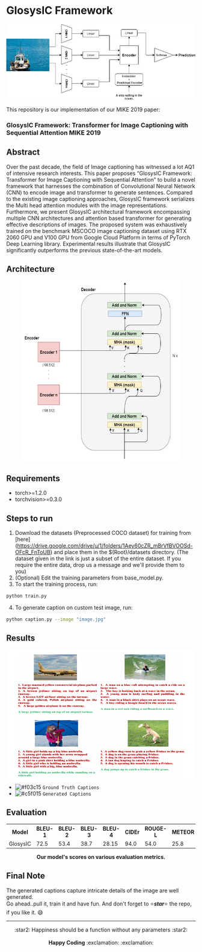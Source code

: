# GlosysIC Framework
<p align="center">
  <img src="images/MIKE_GlosysIC_Architecture.jpg">
</p>

This repository is our implementation of our MIKE 2019 paper: <br>
### GlosysIC Framework: Transformer for Image Captioning with Sequential Attention MIKE 2019

## Abstract
Over the past decade, the field of Image captioning has witnessed a lot AQ1
of intensive research interests. This paper proposes “GlosysIC Framework: Transformer for Image Captioning with Sequential Attention” to build a novel framework that harnesses the combination of Convolutional Neural Network (CNN) to
encode image and transformer to generate sentences. Compared to the existing
image captioning approaches, GlosysIC framework serializes the Multi head attention modules with the image representations. Furthermore, we present GlosysIC
architectural framework encompassing multiple CNN architectures and attention
based transformer for generating effective descriptions of images. The proposed
system was exhaustively trained on the benchmark MSCOCO image captioning
dataset using RTX 2060 GPU and V100 GPU from Google Cloud Platform in terms
of PyTorch Deep Learning library. Experimental results illustrate that GlosysIC
significantly outperforms the previous state-of-the-art models.

## Architecture
<p align="center">
  <img width=420 height=480 src="images/GlosysIC_Transformer_Architecture.jpg">
</p>

## Requirements
* torch>=1.2.0 <br>
* torchvision>=0.3.0 <br>

## Steps to run
1. Download the datasets (Preprocessed COCO dataset) for training from [here] (https://drive.google.com/drive/u/1/folders/1Aey60cZR_mBrVfBVOOSd-OFcR_FnToUB) and place them in the $(Root)/datasets directory. (The dataset given in the link is just a subset of the entire dataset. If you require the entire data, drop us a message and we'll provide them to you) <br>
2. (Optional) Edit the training parameters from base_model.py.
3. To start the training process, run:
```.bash
python train.py
```
4. To generate caption on custom test image, run:
```.bash
python caption.py --image "image.jpg"
```

## Results
  <img align='center' src="images/Evaluation_GlosysIC.jpg">

- ![#f03c15](https://imgrp2.xiaolee.net/i/aHR0cHM6Ly9wbGFjZWhvbGQuaXQvMTUvZjAzYzE1LzAwMDAwMD90ZXh0PSs=.jpg) `Ground Truth Captions` 
- ![#c5f015](https://imgrp2.xiaolee.net/i/aHR0cHM6Ly9wbGFjZWhvbGQuaXQvMTUvYzVmMDE1LzAwMDAwMD90ZXh0PSs=.jpg) `Generated Captions`

## Evaluation
<table align='center'>
  <tr>
    <th>Model</th>
    <th>BLEU-1</th>
    <th>BLEU-2</th>
    <th>BLEU-3</th>
    <th>BLEU-4</th>
    <th>CIDEr</th>
    <th>ROUGE-L</th>
    <th>METEOR</th>    
  </tr>
  <tr>
    <td>GlosysIC</td>
    <td>72.5</td>
    <td>53.4</td>
    <td>38.7</td>
    <td>28.15</td>
    <td>94.0</td>
    <td>54.0</td>
    <td>25.8</td>    
  </tr>
</table>
<p align="center">
<b>Our model's scores on various evaluation metrics. </b><br>
</p>

## Final Note
The generated captions capture intricate details of the image are well generated. <br>
Go ahead..pull it, train it and have fun. And don't forget to :star:<b><i>star</i></b>:star: the repo, if you like it. :smile:

-------------------------------------
<p align="center">
:star2: Happiness should be a function without any parameters :star2: <br> <br>
<b>Happy Coding</b> :exclamation: :exclamation:
</p>
